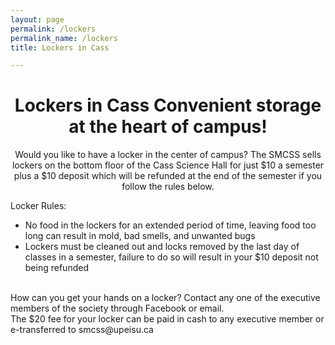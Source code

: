 ```yaml
---
layout: page
permalink: /lockers
permalink_name: /lockers
title: Lockers in Cass

---  
```

<h1 align="center">Lockers in Cass
Convenient storage at the heart of campus!</h1>

<p align="center">Would you like to have a locker in the center of campus? The SMCSS sells lockers on the bottom floor of the Cass Science Hall for just $10 a semester plus a $10 deposit which will be refunded at the end of the semester if you follow the rules below.</p>

<p>Locker Rules:<br>
<UL>
<LI>No food in the lockers for an extended period of time, leaving food too long can result in mold, bad smells, and unwanted bugs<br>
<LI>Lockers must be cleaned out and locks removed by the last day of classes in a semester, failure to do so will result in your $10 deposit not being refunded</UL><br>
How can you get your hands on a locker? Contact any one of the executive members of the society through Facebook or email.<br>
The $20 fee for your locker can be paid in cash to any executive member or e-transferred to smcss@upeisu.ca</p>
